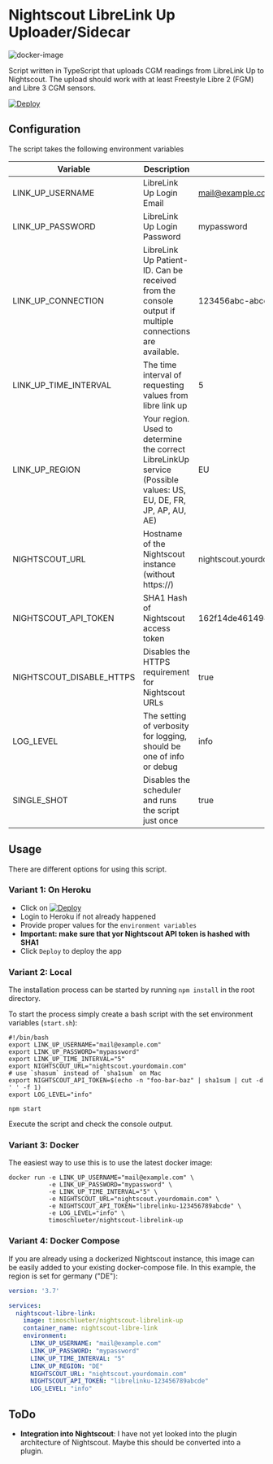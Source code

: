 # Nightscout LibreLink Up Uploader/Sidecar

![docker-image](https://github.com/bosquet/nightscout-librelink-up/actions/workflows/docker-image.yml/badge.svg)

Script written in TypeScript that uploads CGM readings from LibreLink Up to Nightscout. The upload should
work with at least Freestyle Libre 2 (FGM) and Libre 3 CGM sensors.

[![Deploy](https://www.herokucdn.com/deploy/button.svg)][heroku]

## Configuration

The script takes the following environment variables

| Variable                 | Description                                                                                                      | Example                                  | Required |
|--------------------------|------------------------------------------------------------------------------------------------------------------|------------------------------------------|----------|
| LINK_UP_USERNAME         | LibreLink Up Login Email                                                                                         | mail@example.com                         | X        |
| LINK_UP_PASSWORD         | LibreLink Up Login Password                                                                                      | mypassword                               | X        |
| LINK_UP_CONNECTION       | LibreLink Up Patient-ID. Can be received from the console output if multiple connections are available.          | 123456abc-abcd-efgh-7891def              |          |
| LINK_UP_TIME_INTERVAL    | The time interval of requesting values from libre link up                                                        | 5                                        |          |
| LINK_UP_REGION           | Your region. Used to determine the correct LibreLinkUp service (Possible values: US, EU, DE, FR, JP, AP, AU, AE) | EU                                       |          |
| NIGHTSCOUT_URL           | Hostname of the Nightscout instance (without https://)                                                           | nightscout.yourdomain.com                | X        |
| NIGHTSCOUT_API_TOKEN     | SHA1 Hash of Nightscout access token                                                                             | 162f14de46149447c3338a8286223de407e3b2fa | X        |
| NIGHTSCOUT_DISABLE_HTTPS | Disables the HTTPS requirement for Nightscout URLs                                                               | true                                     |          |
| LOG_LEVEL                | The setting of verbosity for logging, should be one of info or debug                                             | info                                     |          |
| SINGLE_SHOT              | Disables the scheduler and runs the script just once                                                             | true                                     |          |

## Usage

There are different options for using this script.

### Variant 1: On Heroku

- Click on [![Deploy](https://www.herokucdn.com/deploy/button.svg)][heroku]
- Login to Heroku if not already happened
- Provide proper values for the `environment variables`
- **Important: make sure that yor Nightscout API token is hashed with SHA1**
- Click `Deploy` to deploy the app

### Variant 2: Local

The installation process can be started by running `npm install` in the root directory.

To start the process simply create a bash script with the set environment variables (`start.sh`):

```shell
#!/bin/bash
export LINK_UP_USERNAME="mail@example.com"
export LINK_UP_PASSWORD="mypassword"
export LINK_UP_TIME_INTERVAL="5"
export NIGHTSCOUT_URL="nightscout.yourdomain.com"
# use `shasum` instead of `sha1sum` on Mac
export NIGHTSCOUT_API_TOKEN=$(echo -n "foo-bar-baz" | sha1sum | cut -d ' ' -f 1)
export LOG_LEVEL="info"

npm start
```

Execute the script and check the console output.

### Variant 3: Docker

The easiest way to use this is to use the latest docker image:

```shell
docker run -e LINK_UP_USERNAME="mail@example.com" \
           -e LINK_UP_PASSWORD="mypassword" \
           -e LINK_UP_TIME_INTERVAL="5" \
           -e NIGHTSCOUT_URL="nightscout.yourdomain.com" \
           -e NIGHTSCOUT_API_TOKEN="librelinku-123456789abcde" \
           -e LOG_LEVEL="info" \
           timoschlueter/nightscout-librelink-up
```

### Variant 4: Docker Compose

If you are already using a dockerized Nightscout instance, this image can be easily added to your existing
docker-compose file. In this example, the region is set for germany ("DE"):

```yaml
version: '3.7'

services:
  nightscout-libre-link:
    image: timoschlueter/nightscout-librelink-up
    container_name: nightscout-libre-link
    environment:
      LINK_UP_USERNAME: "mail@example.com"
      LINK_UP_PASSWORD: "mypassword"
      LINK_UP_TIME_INTERVAL: "5"
      LINK_UP_REGION: "DE"
      NIGHTSCOUT_URL: "nightscout.yourdomain.com"
      NIGHTSCOUT_API_TOKEN: "librelinku-123456789abcde"
      LOG_LEVEL: "info"
```

## ToDo

- **Integration into Nightscout**: I have not yet looked into the plugin architecture of Nightscout. Maybe this should
  be converted into a plugin.

[heroku]: https://heroku.com/deploy?template=https://github.com/bosquet/nightscout-librelink-up
